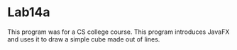 # Lab14a
This program was for a CS college course. This program introduces JavaFX and uses it to draw a simple cube made out of lines.
